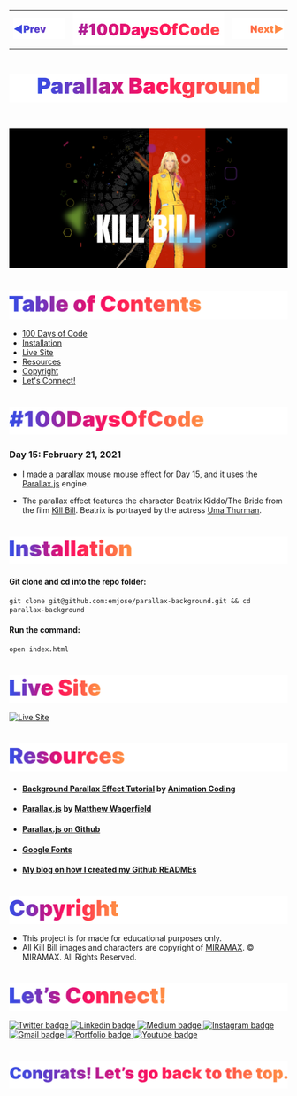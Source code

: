 <p id="header"><p>

<table><tr>
<td> <a href="https://github.com/emjose/form-validation/#header"><img src="assets/header-left.png" alt="previous" style="width: 200px;"/></a> </td>
<td> <a href="https://github.com/emjose/one-hundred/#header"><img src="assets/header-center.png" alt="100 days of code" style="width: 580px;"/></a> </td>
<td> <a href="https://github.com/emjose/video-scroll-one/#header"><img src="assets/header-right.png" alt="next" style="width: 200px;"/></a> </td>
</tr></table>

<br>

<p id="project-title"><p>

<a href=#table-of-contents>![Parallax Background](assets/inter-015-parallax-background.png)</a>

<br>

<a href="https://emjose.github.io/parallax-background/">![Parallax Background](assets/preview-015-parallax-background.png)</a>

#

<p id="table-of-contents"><p>

<a href=#table-of-contents>![Table of Contents](assets/inter-toc.png)</a>

-   [100 Days of Code](#100days)
-   [Installation](#installation)
-   [Live Site](#live-site)
-   [Resources](#resources)
-   [Copyright](#copyright)
-   [Let's Connect!](#lets-connect)

#

<p id="100days"><p>

<a href=#100days>![#100DaysOfCode](assets/inter-100hash.png)</a>

### Day 15: February 21, 2021

-   I made a parallax mouse mouse effect for Day 15, and it uses the <a href="http://matthew.wagerfield.com/parallax/">Parallax.js</a> engine.

-   The parallax effect features the character Beatrix Kiddo/The Bride from the film <a href="https://www.miramax.com/movie/kill-bill-volume-i/">Kill Bill</a>. Beatrix is portrayed by the actress <a href="https://www.imdb.com/name/nm0000235/">Uma Thurman</a>.

#

<p id="installation"><p>

<a href=#installation>![Installation](assets/inter-installation.png)</a>

#### Git clone and cd into the repo folder:

```
git clone git@github.com:emjose/parallax-background.git && cd parallax-background
```

#### Run the command:

```
open index.html
```

#

<p id="live-site"><p>

<a href="https://emjose.github.io/parallax-background/">![Live Site](assets/inter-live-site.png)</a>

<a href="https://emjose.github.io/parallax-background/">![Live Site](assets/015-killbill.gif)</a>

#

<p id="resources"><p>

<a href=#resources>![Resources](assets/inter-resources.png)</a>

-   #### [Background Parallax Effect Tutorial](https://youtu.be/_qQf1F1daSA) by [Animation Coding](https://www.youtube.com/channel/UCnzIhXjOKIOgB3nIdOKJshQ)

-   #### [Parallax.js](http://matthew.wagerfield.com/parallax/) by [Matthew Wagerfield](https://github.com/wagerfield)

-   #### [Parallax.js on Github](https://github.com/wagerfield/parallax)

-   #### [Google Fonts](https://fonts.google.com/)

-   #### [My blog on how I created my Github READMEs](https://emmanueljose.medium.com/readme-a-makeover-story-b9c7be37a6de?sk=7ae6623d365409d875753e4604e42ffd)

#

<p id="copyright"><p>

<a href=#copyright>![Copyright](assets/inter-copyright.png)</a>

-   This project is for made for educational purposes only.
-   All Kill Bill images and characters are copyright of <a href="https://www.miramax.com/">MIRAMAX</a>. © MIRAMAX. All Rights Reserved.

#

<p id="lets-connect"><p>

<a href=#lets-connect>![Let's Connect!](assets/inter-lets-connect.png)</a>

<p><a href="https://twitter.com/Emmanuel_Labor"><img src="https://img.shields.io/badge/twitter-%231DA1F2.svg?&style=for-the-badge&logo=twitter&logoColor=white" height=30 width=90 alt="Twitter badge"> <a href="https://www.linkedin.com/in/emmanuelpjose/"><img src="https://img.shields.io/badge/linkedin-%230064e7.svg?&style=for-the-badge&logo=linkedin&logoColor=white" height=30 width=90 alt="Linkedin badge"> <a href="https://emmanueljose.medium.com/"><img src="https://img.shields.io/badge/medium-%238700f5.svg?&style=for-the-badge&logo=medium&logoColor=white" height=30 width=90 alt="Medium badge"> <a href="https://www.instagram.com/emmanuel_jose/"><img src="https://img.shields.io/badge/instagram-%23ff0077.svg?&style=for-the-badge&logo=instagram&logoColor=white" height=30 width=90 alt="Instagram badge"> <a href="mailto:emjose@gmail.com"><img src="https://img.shields.io/badge/gmail-%23fd1745.svg?&style=for-the-badge&logo=gmail&logoColor=white" height=30 width=90 alt="Gmail badge"> <a href="https://www.emmanuel-jose.com/"><img src="https://img.shields.io/badge/portfolio-%23FF0000.svg?&style=for-the-badge&logoColor=white" height=30 width=90 alt="Portfolio badge"> <a href="https://github.com/emjose"><img src="https://img.shields.io/badge/github-%23ff8e44.svg?&style=for-the-badge&logo=github&logoColor=white" height=30 width=90 alt="Youtube badge"></p>

#

<a href=#header>![Back to Top](assets/inter-congrats.png)</a>

<!-- commit test -->
